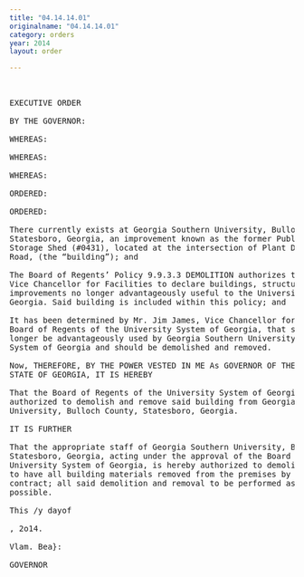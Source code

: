 ```yaml
---
title: "04.14.14.01"
originalname: "04.14.14.01"
category: orders
year: 2014
layout: order

---
```

<pre>
 

EXECUTIVE ORDER

BY THE GOVERNOR:

WHEREAS:

WHEREAS:

WHEREAS:

ORDERED:

ORDERED:

There currently exists at Georgia Southern University, Bulloch County,
Statesboro, Georgia, an improvement known as the former Public Safety Annex
Storage Shed (#0431), located at the intersection of Plant Drive and Chandler
Road, (the “building”); and

The Board of Regents’ Policy 9.9.3.3 DEMOLITION authorizes the Chancellor or
Vice Chancellor for Facilities to declare buildings, structures and other
improvements no longer advantageously useful to the University System of
Georgia. Said building is included within this policy; and

It has been determined by Mr. Jim James, Vice Chancellor for Facilities of the
Board of Regents of the University System of Georgia, that said building can no
longer be advantageously used by Georgia Southern University or the University
System of Georgia and should be demolished and removed.

Now, THEREFORE, BY THE POWER VESTED IN ME As GOVERNOR OF THE
STATE OF GEORGIA, IT IS HEREBY

That the Board of Regents of the University System of Georgia is hereby
authorized to demolish and remove said building from Georgia Southern
University, Bulloch County, Statesboro, Georgia.

IT IS FURTHER

That the appropriate staff of Georgia Southern University, Bulloch County,
Statesboro, Georgia, acting under the approval of the Board of Regents of the
University System of Georgia, is hereby authorized to demolish said building and
to have all building materials removed from the premises by public works
contract; all said demolition and removal to be performed as expeditiously as
possible.

This /y dayof 

, 2o14.

Vlam. Bea}:

GOVERNOR

</pre>
